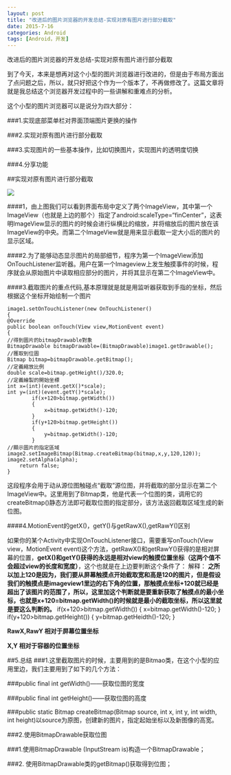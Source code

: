 ```yaml
---
layout: post
title: "改进后的图片浏览器的开发总结-实现对原有图片进行部分截取"
date: 2015-7-16
categories: Android
tags: [Android，开发]
---
```

改进后的图片浏览器的开发总结-实现对原有图片进行部分截取

<!-- more -->

到了今天，本来是想再对这个小型的图片浏览器进行改进的，但是由于布局方面出了点问题之后，所以，就只好把这个作为一个版本了，不再做修改了。这篇文章将就是我总结这个浏览器开发过程中的一些讲解和重难点的分析。

这个小型的图片浏览器可以是说分为四大部分：

###1.实现底部菜单栏对界面顶端图片更换的操作

###2.实现对原有图片进行部分截取

###3.实现图片的一些基本操作，比如切换图片，实现图片的透明度切换

###4.分享功能



##实现对原有图片进行部分截取

![](http://img-storage.qiniudn.com/15-7-16/80687588.jpg)

####1，由上图我们可以看到界面布局中定义了两个ImageView，其中第一个ImageView（也就是上边的那个）指定了android:scaleType=“finCenter”，这表明ImageView显示的图片的时候会进行纵横比的缩放，并将缩放后的图片放在该ImageView的中央。而第二个ImageView就是用来显示截取一定大小后的图片的显示区域。

####2.为了能够动态显示图片的局部细节，程序为第一个ImageView添加OnTouchListener监听器。用户在第一个Imageview上发生触摸事件的时候，程序就会从原始图片中读取相应部分的图片，并将其显示在第二个ImageView中。

####3.截取图片的重点代码,基本原理就是就是用监听器获取到手指的坐标，然后根据这个坐标开始绘制一个图片  

    image1.setOnTouchListener(new OnTouchListener()
    {
	@Override
	public boolean onTouch(View view,MotionEvent event)
	{
    //得到圖片的bitmapDrawable對象
    BitmapDrawable bitmapDrawable=(BitmapDrawable)image1.getDrawable();
    //獲取到位圖
    Bitmap bitmap=bitmapDrawable.getBitmap();
    //定義縮放比例
    double scale=bitmap.getHeight()/320.0;
    //定義繪製的開始坐標
    int x=(int)(event.getX()*scale);
    int y=(int)(event.getY()*scale);
			if(x+120>bitmap.getWidth())
			{
				x=bitmap.getWidth()-120;
			}
			if(y+120>bitmap.getHeight())
			{
				y=bitmap.getWidth()-120;
			}
    //顯示圖片的指定區域			
    image2.setImageBitmap(Bitmap.createBitmap(bitmap,x,y,120,120));
	image2.setAlpha(alpha);
		return false;
	}


这段程序会用于动从源位图触碰点“截取”源位图，并将截取的部分显示在第二个ImageView中。这里用到了Bitmap类，他是代表一个位图的类，调用它的createBitmap()静态方法即可截取位图的指定部分，该方法返回截取区域生成的新位图。

####4.MotionEvent的getX()，getY()与getRawX(),getRawY()区别


如果你的某个Activity中实现OnTouchListener接口，需要重写onTouch(View view，MotionEvent event)这个方法，getRawX()和getRawY()获得的是相对屏幕的位置，**getX()和getY()获得的永远是相对view的触摸位置坐标（这两个值不会超过view的长度和宽度）**，这个也就是在上边要判断这个条件了：
解释：
**之所以加上120是因为，我们要从屏幕触摸点开始截取宽和高是120的图片，但是假设我们的触摸点是imageview1里边的右下角的位置，那触摸点坐标+120就已经是超出了该图片的范围了，所以，这里加这个判断就是要重新获取了触摸点的最小坐标，也就是x+120=bitmap.getWidth()的时候就是最小的截取坐标，所以这里就是要这么判断的。**
           if(x+120>bitmap.getWidth())
			{
				x=bitmap.getWidth()-120;
			}
			if(y+120>bitmap.getHeight())
			{
				y=bitmap.getHeidth()-120;
			}

**RawX,RawY 相对于屏幕位置坐标**

**X,Y 相对于容器的位置坐标**


##5.总结
###1.这里截取图片的时候，主要用到的是Bitmao类，在这个小型的应用里边，我们主要用到了如下的几个方法：

###public final int getWidth()——获取位图的宽度 

###public final int getHeight()——获取位图的高度 

###public static Bitmap createBitmap(Bitmap source, int x, int y, int width, int height)以source为原图，创建新的图片，指定起始坐标以及新图像的高宽。 


###2.使用BitmapDrawable获取位图

###1.使用BitmapDrawable (InputStream is)构造一个BitmapDrawable；

###2. 使用BitmapDrawable类的getBitmap()获取得到位图；